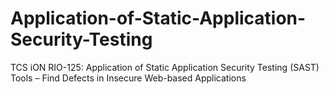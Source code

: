 # Application-of-Static-Application-Security-Testing
TCS iON RIO-125: Application of Static Application Security Testing (SAST) Tools – Find Defects in Insecure Web-based Applications 
